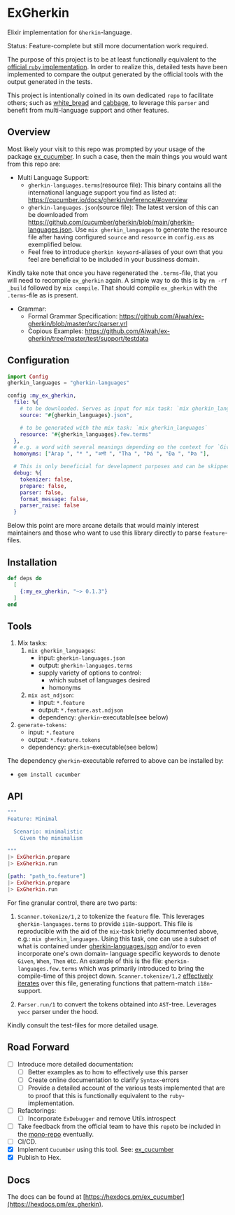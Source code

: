 # ExGherkin

Elixir implementation for `Gherkin`-language.

Status: Feature-complete but still more documentation work required.

The purpose of this project is to be at least functionally equivalent to
the [official `ruby` implementation](https://github.com/cucumber/cucumber/tree/master/gherkin/ruby).
In order to realize this, detailed tests have been implemented to compare
the output generated by the official tools with the output generated in
the tests.

This project is intentionally coined in its own dedicated `repo` to facilitate others; such as [white_bread](https://github.com/meadsteve/white-bread) and [cabbage](https://github.com/cabbage-ex/cabbage), to leverage this `parser` and
benefit from multi-language support and other features.

## Overview

Most likely your visit to this repo was prompted by your usage of the package [ex_cucumber](https://github.com/Ajwah/ex_cucumber).
In such a case, then the main things you would want from this repo are:

- Multi Language Support:
  - `gherkin-languages.terms`(resource file): This binary contains all the
    international language support you find as listed at: https://cucumber.io/docs/gherkin/reference/#overview
  - `gherkin-languages.json`(source file): The latest version of this can be
    downloaded from https://github.com/cucumber/gherkin/blob/main/gherkin-languages.json. Use
    `mix gherkin_languages` to generate the resource file after having configured `source` and `resource`
    in `config.exs` as exemplified below.
  - Feel free to introduce `gherkin keyword`-aliases of your own that you feel are beneficial to be included in your
    bussiness domain.

Kindly take note that once you have regenerated the `.terms`-file, that you will need to recompile `ex_gherkin` again.
A simple way to do this is by `rm -rf _build` followed by `mix compile`. That should compile `ex_gherkin` with
the `.terms`-file as is present.

- Grammar:
  - Formal Grammar Specification: https://github.com/Ajwah/ex-gherkin/blob/master/src/parser.yrl
  - Copious Examples: https://github.com/Ajwah/ex-gherkin/tree/master/test/support/testdata

## Configuration

```elixir
import Config
gherkin_languages = "gherkin-languages"

config :my_ex_gherkin,
  file: %{
    # to be downloaded. Serves as input for mix task: `mix gherkin_languages`
    source: "#{gherkin_languages}.json",

    # to be generated with the mix task: `mix gherkin_languages`
    resource: "#{gherkin_languages}.few.terms"
  },
  # e.g. a word with several meanings depending on the context for `Given`, `When`, `Then`, `And`, `But`
  homonyms: ["Агар ", "* ", "अनी ", "Tha ", "Þá ", "Ða ", "Þa "],

  # This is only beneficial for development purposes and can be skipped
  debug: %{
    tokenizer: false,
    prepare: false,
    parser: false,
    format_message: false,
    parser_raise: false
  }
```

Below this point are more arcane details that would mainly interest maintainers and those who want to use this library
directly to parse `feature`-files.

## Installation

```elixir
def deps do
  [
    {:my_ex_gherkin, "~> 0.1.3"}
  ]
end
```

## Tools

1. Mix tasks:
   1. `mix gherkin_languages`:
      - input: `gherkin-languages.json`
      - output: `gherkin-languages.terms`
      - supply variety of options to control:
        - which subset of languages desired
        - homonyms
   2. `mix ast_ndjson`:
      - input: `*.feature`
      - output: `*.feature.ast.ndjson`
      - dependency: `gherkin`-executable(see below)
2. `generate-tokens`:
   - input: `*.feature`
   - output: `*.feature.tokens`
   - dependency: `gherkin`-executable(see below)

The dependency `gherkin`-executable referred to above can be installed by:

- `gem install cucumber`

## API

```elixir
"""
Feature: Minimal

  Scenario: minimalistic
    Given the minimalism

"""
|> ExGherkin.prepare
|> ExGherkin.run
```

```elixir
[path: "path_to.feature"]
|> ExGherkin.prepare
|> ExGherkin.run
```

For fine granular control, there are two parts:

1. `Scanner.tokenize/1,2` to tokenize the `feature` file. This leverages
   `gherkin-languages.terms` to provide `i18n`-support. This file is
   reproducible with the aid of the `mix`-task briefly docummented above,
   e.g.: `mix gherkin_languages`. Using this task, one can use a subset
   of what is contained under [gherkin-languages.json](https://github.com/cucumber/gherkin/blob/main/gherkin-languages.json) and/or to even incorporate one's own domain-
   language specific keywords to denote `Given`, `When`, `Then` etc. An
   example of this is the file: `gherkin-languages.few.terms` which was
   primarily introduced to bring the compile-time of this project down.
   `Scanner.tokenize/1,2` [effectively iterates](https://github.com/Ajwah/ex-gherkin/blob/aa32dad70911cf5a7ead186a944dedafc10e2dd1/lib/scanner/scanner.ex#L59-L62) over this file,
   generating functions that pattern-match `i18n`-support.

2. `Parser.run/1` to convert the tokens obtained into `AST`-tree.
   Leverages `yecc` parser under the hood.

Kindly consult the test-files for more detailed usage.

## Road Forward

- [ ] Introduce more detailed documentation:
  - [ ] Better examples as to how to effectively use this parser
  - [ ] Create online documentation to clarify `Syntax`-errors
  - [ ] Provide a detailed account of the various tests implemented
        that are to proof that this is functionally equivalent to the `ruby`-
        implementation.
- [ ] Refactorings:
  - [ ] Incorporate `ExDebugger` and remove Utils.introspect
- [ ] Take feedback from the official team to have this `repo`to be
      included in the [mono-repo](https://github.com/cucumber/cucumber)
      eventually.
- [ ] CI/CD.
- [x] Implement `Cucumber` using this tool. See: [ex_cucumber](https://github.com/Ajwah/ex_cucumber)
- [x] Publish to Hex.

## Docs

The docs can be found at [https://hexdocs.pm/ex_cucumber](https://hexdocs.pm/ex_gherkin).

